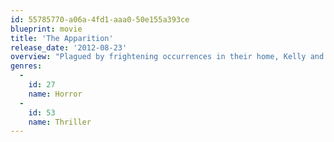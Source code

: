 ```yaml
---
id: 55785770-a06a-4fd1-aaa0-50e155a393ce
blueprint: movie
title: 'The Apparition'
release_date: '2012-08-23'
overview: "Plagued by frightening occurrences in their home, Kelly and Ben learn that a university's parapsychology experiment produced an entity that is now haunting them. The malevolent spirit feeds on fear and torments the couple no matter where they run. Desperate, Kelly and Ben turn to a paranormal researcher, but even with his aid, it may already be too late to save themselves from the terrifying presence."
genres:
  -
    id: 27
    name: Horror
  -
    id: 53
    name: Thriller
---
```

